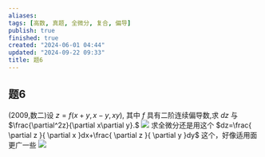 ```yaml
---
aliases: 
tags: [高数, 真题, 全微分, 复合, 偏导]
publish: true
finished: true
created: "2024-06-01 04:44"
updated: "2024-09-22 09:33"
title: 题6
---
```

## 题6
(2009,数二)设 $z=f(x+y,x-y,xy),$ 其中 $f$ 具有二阶连续偏导数,求 $dz$ 与 $\frac{\partial^2z}{\partial x\partial y}.$
![](https://img.hwenyi.tech/202405011347571.webp)
求全微分还是用这个 $dz=\frac{ \partial z }{ \partial x }dx+\frac{ \partial z }{ \partial y }dy$ 这个，好像适用面更广一些 
![](https://img.hwenyi.tech/202405011459651.webp)
